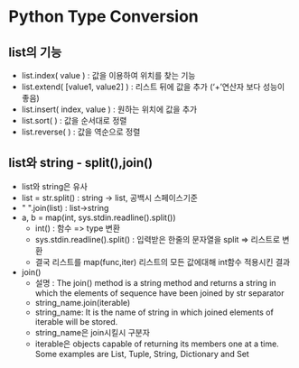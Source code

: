 # Python Type Conversion

## list의 기능

* list.index( value ) : 값을 이용하여 위치를 찾는 기능
* list.extend( [value1, value2] ) : 리스트 뒤에 값을 추가 (‘+’연산자 보다 성능이 좋음)
* list.insert( index, value ) : 원하는 위치에 값을 추가
* list.sort( ) : 값을 순서대로 정렬
* list.reverse( ) : 값을 역순으로 정렬 

## list와 string - split(),join()

* list와 string은 유사
* list = str.split() : string -> list, 공백시 스페이스기준
* " ".join(list) : list->string
* a, b = map(int, sys.stdin.readline().split())
	*  int() : 함수 => type 변환
	*  sys.stdin.readline().split() : 입력받은 한줄의 문자열을 split => 리스트로 변환 
	*  결국 리스트를 map(func,iter) 리스트의 모든 값에대해 int함수 적용시킨 결과
* join()
	* 설명 : The join() method is a string method and returns a string in which the elements of sequence have been joined by str separator
	* string_name.join(iterable) 
	* string_name: It is the name of string in which joined elements of iterable will be stored.
	* string_name은 join시킬시 구분자
	* iterable은  objects capable of returning its members one at a time. Some examples are List, Tuple, String, Dictionary and Set



